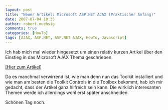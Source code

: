 ```yaml
---
layout: post
title: "Neuer Artikel: Microsoft ASP.NET AJAX (Praktischer Anfang)"
date: 2007-07-04 10:35
author: robert.muehsig
comments: true
categories: [HowTo]
tags: [AJAX, ASP.NET, ASP.NET AJAX, HowTo, Javascript]
---
```

Ich hab mich mal wieder hingesetzt um einen relativ kurzen Artikel über den Einstieg in das Microsoft AJAX Thema geschrieben.

<a target="_blank" href="http://code-inside.de/blog/artikel/howto-microsoft-aspnet-ajax-praktischer-anfang/" title="HowTo: Microsoft ASP.NET AJAX (Praktischer Anfang)">[Hier zum Artikel]</a>

Da es manchmal verwirrend ist, wie man denn nun das Toolkit installiert und wie man am besten die Toolkit Controls in die Toolbox bekommt, hab ich mir gedacht, dass der Artikel ganz hilfreich sein kann. Die wirklich interesanten Themen werde ich allerdings wohl erst später anschneiden.

Schönen Tag noch.
